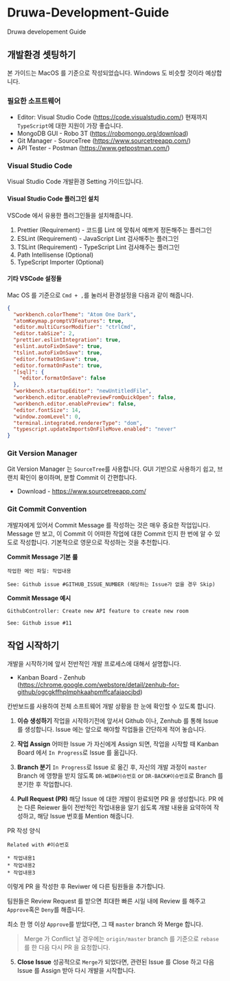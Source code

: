 # Druwa-Development-Guide

Druwa developement Guide

## 개발환경 셋팅하기

본 가이드는 MacOS 를 기준으로 작성되었습니다. Windows 도 비슷할 것이라 예상합니다.

### 필요한 소프트웨어

- Editor: Visual Studio Code (https://code.visualstudio.com/) 현재까지 `TypeScript`에 대한 지원이 가장 좋습니다.
- MongoDB GUI - Robo 3T (https://robomongo.org/download)
- Git Manager - SourceTree (https://www.sourcetreeapp.com/)
- API Tester - Postman (https://www.getpostman.com/)

### Visual Studio Code

Visual Studio Code 개발환경 Setting 가이드입니다.

#### Visual Studio Code 플러그인 설치

VSCode 에서 유용한 플러그인들을 설치해줍니다.

1. Prettier (Requirement) - 코드를 Lint 에 맞춰서 예쁘게 정돈해주는 플러그인
2. ESLint (Requirement) - JavaScript Lint 검사해주는 플러그인
3. TSLint (Requirement) - TypeScript Lint 검사해주는 플러그인
4. Path Intellisense (Optional)
5. TypeScript Importer (Optional)

#### 기타 VSCode 설정들

Mac OS 를 기준으로 `Cmd + ,`를 눌러서 환경설정을 다음과 같이 해줍니다.

```json
{
  "workbench.colorTheme": "Atom One Dark",
  "atomKeymap.promptV3Features": true,
  "editor.multiCursorModifier": "ctrlCmd",
  "editor.tabSize": 2,
  "prettier.eslintIntegration": true,
  "eslint.autoFixOnSave": true,
  "tslint.autoFixOnSave": true,
  "editor.formatOnSave": true,
  "editor.formatOnPaste": true,
  "[sql]": {
    "editor.formatOnSave": false
  },
  "workbench.startupEditor": "newUntitledFile",
  "workbench.editor.enablePreviewFromQuickOpen": false,
  "workbench.editor.enablePreview": false,
  "editor.fontSize": 14,
  "window.zoomLevel": 0,
  "terminal.integrated.rendererType": "dom",
  "typescript.updateImportsOnFileMove.enabled": "never"
}
```

### Git Version Manager

Git Version Manager 는 `SourceTree`를 사용합니다. GUI 기반으로 사용하기 쉽고, 브랜치 확인이 용이하며, 분할 Commit 이 간편합니다.

- Download - https://www.sourcetreeapp.com/

### Git Commit Convention

개발자에게 있어서 Commit Message 를 작성하는 것은 매우 중요한 작업입니다. Message 만 보고, 이 Commit 이 어떠한 작업에 대한 Commit 인지 한 번에 알 수 있도로 작성합니다.
기본적으로 영문으로 작성하는 것을 추천합니다.

**Commit Message 기본 룰**

```
작업한 메인 파일: 작업내용

See: Github issue #GITHUB_ISSUE_NUMBER (해당하는 Issue가 없을 경우 Skip)
```

**Commit Message 예시**

```
GithubController: Create new API feature to create new room

See: Github issue #11
```

## 작업 시작하기

개발을 시작하기에 앞서 전반적인 개발 프로세스에 대해서 설명합니다.

- Kanban Board - Zenhub (https://chrome.google.com/webstore/detail/zenhub-for-github/ogcgkffhplmphkaahpmffcafajaocjbd)

칸반보드를 사용하여 전체 소프트웨어 개발 상황을 한 눈에 확인할 수 있도록 합니다.

1. **이슈 생성하기**
   작업을 시작하기전에 앞서서 Github 이나, Zenhub 를 통해 Issue 를 생성합니다. Issue 에는 앞으로 해야할 작업들을 간단하게 적어 놓습니다.

2. **작업 Assign**
   어떠한 Issue 가 자신에게 Assign 되면, 작업을 시작할 때 Kanban Board 에서 `In Progress`로 Issue 를 옮깁니다.

3. **Branch 분기**
   `In Progress`로 Issue 로 옮긴 후, 자신의 개발 과정이 `master` Branch 에 영향을 받지 않도록 `DR-WEB#이슈번호` or `DR-BACK#이슈번호`로 Branch 를 분기한 후 작업합니다.

4. **Pull Request (PR)**
   해당 Issue 에 대한 개발이 완료되면 PR 을 생성합니다. PR 에는 다른 Reiewer 들이 전반적인 작업내용을 알기 쉽도록 개발 내용을 요약하여 작성하고, 해당 Issue 번호를 Mention 해줍니다.

PR 작성 양식

```
Related with #이슈번호

* 작업내용1
* 작업내용2
* 작업내용3
```

이렇게 PR 을 작성한 후 Reviwer 에 다른 팀원들을 추가합니다.

팀원들은 Review Request 를 받으면 최대한 빠른 시일 내에 Review 를 해주고 `Approve`혹은 `Deny`를 해줍니다.

최소 한 명 이상 `Approve`를 받았다면, 그 때 `master` branch 와 Merge 합니다.

> Merge 가 Conflict 날 경우에는 `origin/master` branch 를 기준으로 `rebase`를 한 다음 다시 PR 을 요청합니다.

5. **Close Issue**
   성공적으로 `Merge`가 되었다면, 관련된 Issue 를 Close 하고 다음 Issue 를 Assign 받아 다시 개발을 시작합니다.
